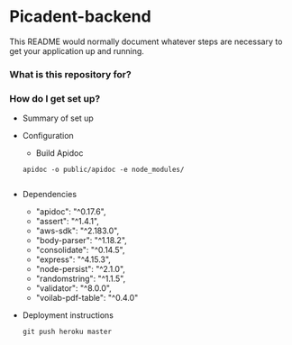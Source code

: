 # Picadent-backend

This README would normally document whatever steps are necessary to get your application up and running.

### What is this repository for? ###


### How do I get set up? ###

* Summary of set up

* Configuration

	* Build Apidoc 
	```
	apidoc -o public/apidoc -e node_modules/
	```
	```
	
* Dependencies
	* "apidoc": "^0.17.6",
    * "assert": "^1.4.1",
    * "aws-sdk": "^2.183.0",
    * "body-parser": "^1.18.2",
    * "consolidate": "^0.14.5",
    * "express": "^4.15.3",
    * "node-persist": "^2.1.0",
    * "randomstring": "^1.1.5",
    * "validator": "^8.0.0",
    * "voilab-pdf-table": "^0.4.0"

* Deployment instructions

	```
	git push heroku master
	```
